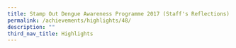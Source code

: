 ```yaml
---
title: Stamp Out Dengue Awareness Programme 2017 (Staff's Reflections)
permalink: /achievements/highlights/48/
description: ""
third_nav_title: Highlights
---
```


